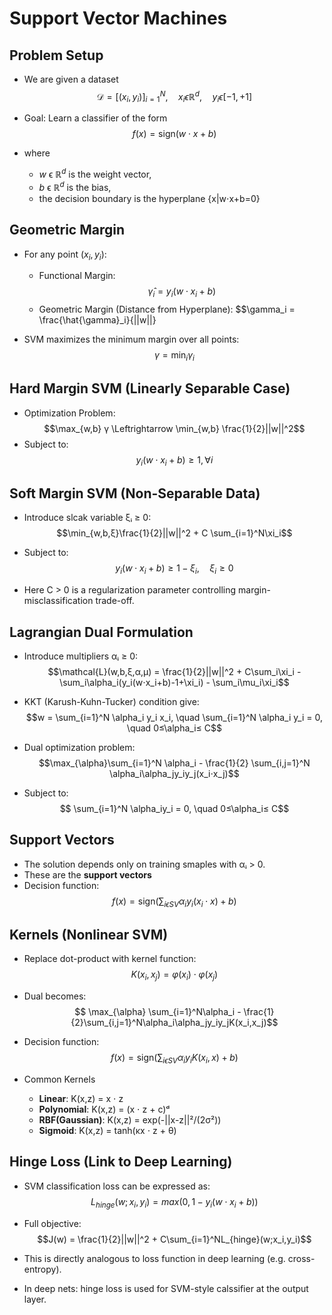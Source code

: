 # Support Vector Machines


## Problem Setup
- We are given a dataset 
$$\mathcal{D} = [(x_i, y_i)]_{i=1}^N,\quad x_i\epsilon \mathbb{R}^d,\quad y_i \epsilon [-1,+1]$$

- Goal: Learn a classifier of the form
$$f(x) = \text{sign}(w⋅x+b)$$
- where
    - $w$ ϵ $\mathbb{R}^d$ is the weight vector,
    - $b$ ϵ $\mathbb{R}^d$ is the bias,
    - the decision boundary is the hyperplane {x|w⋅x+b=0}


## Geometric Margin
- For any point $(x_i,y_i)$:
    - Functional Margin:
    $$\hat{\gamma}_i = y_i(w⋅x_i+b)$$
    - Geometric Margin (Distance from Hyperplane):
    $$\gamma_i = \frac{\hat{\gamma}_i}{||w||}

- SVM maximizes the minimum margin over all points:
    $$γ = \min_i \gamma_i$$

## Hard Margin SVM (Linearly Separable Case)
- Optimization Problem:
$$\max_{w,b} γ \Leftrightarrow \min_{w,b} \frac{1}{2}||w||^2$$
- Subject to:
$$y_i(w⋅x_i+b)≥ 1, ∀ i$$

## Soft Margin SVM (Non-Separable Data)
- Introduce slcak variable ξᵢ ≥ 0:
$$\min_{w,b,ξ}\frac{1}{2}||w||^2 + C \sum_{i=1}^N\xi_i$$
- Subject to:
$$y_i(w⋅x_i+b)≥ 1 - \xi_i, \quad \xi_i≥ 0$$

- Here C > 0 is a regularization parameter controlling margin-misclassification trade-off.

## Lagrangian Dual Formulation
- Introduce multipliers αᵢ ≥ 0:
$$\mathcal{L}(w,b,ξ,α,μ) = \frac{1}{2}||w||^2 + C\sum_i\xi_i - \sum_i\alpha_i(y_i(w⋅x_i+b)-1+\xi_i) - \sum_i\mu_i\xi_i$$

- KKT (Karush-Kuhn-Tucker) condition give:
$$w = \sum_{i=1}^N \alpha_i y_i x_i, \quad \sum_{i=1}^N \alpha_i y_i = 0, \quad 0≤\alpha_i≤ C$$

- Dual optimization problem:
$$\max_{\alpha}\sum_{i=1}^N \alpha_i - \frac{1}{2} \sum_{i,j=1}^N \alpha_i\alpha_jy_iy_j(x_i⋅x_j)$$
- Subject to:
$$ \sum_{i=1}^N \alpha_iy_i = 0, \quad 0≤\alpha_i≤ C$$

## Support Vectors

- The solution depends only on training smaples with αᵢ > 0.
- These are the **support vectors**
- Decision function:
$$ f(x) = \text{sign}\left( \sum_{iϵSV}\alpha_iy_i(x_i⋅x)+b\right)$$

## Kernels (Nonlinear SVM)

- Replace dot-product with kernel function:
$$ K(x_i,x_j) = φ(x_i)⋅φ(x_j)$$

- Dual becomes:
$$ \max_{\alpha} \sum_{i=1}^N\alpha_i - \frac{1}{2}\sum_{i,j=1}^N\alpha_i\alpha_jy_iy_jK(x_i,x_j)$$

- Decision function:
$$f(x) = \text{sign}\left( \sum_{iϵSV}\alpha_iy_iK(x_i,x)+b\right)$$

- Common Kernels
    - **Linear**: K(x,z) = x ⋅ z
    - **Polynomial**: K(x,z) = (x ⋅ z + c)ᵈ 
    - **RBF(Gaussian)**: K(x,z) = exp(-||x-z||²/(2σ²))
    - **Sigmoid**: K(x,z) = tanh(κx ⋅ z + θ)

## Hinge Loss (Link to Deep Learning)
- SVM classification loss can be expressed as:
$$ L_{hinge}(w;x_i,y_i) = max(0,1-y_i(w⋅x_i+b))$$
- Full objective:
$$J(w) = \frac{1}{2}||w||^2 + C\sum_{i=1}^NL_{hinge}(w;x_i,y_i)$$

- This is directly analogous to loss function in deep learning (e.g. cross-entropy).
- In deep nets: hinge loss is used for SVM-style calssifier at the output layer.